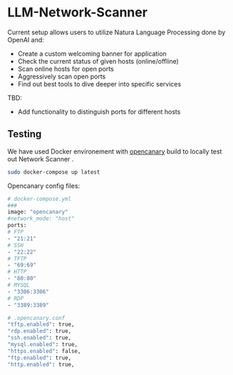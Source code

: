 # LLM-Network-Scanner

Current setup allows users to utilize Natura Language Processing done by OpenAI and:
- Create a custom welcoming banner for application
- Check the current status of given hosts (online/offline)
- Scan online hosts for open ports
- Aggressively scan open ports
- Find out best tools to dive deeper into specific services

TBD:
- Add functionality to distinguish ports for different hosts

## Testing

We have used Docker environement with [opencanary](https://github.com/thinkst/opencanary) build to locally test out Network Scanner .

```bash
sudo docker-compose up latest
```

Opencanary config files:

```bash
# docker-compose.yml
###
image: "opencanary"
#network_mode: "host"
ports:
# FTP
- "21:21"
# SSH
- "22:22"
# TFTP
- "69:69"
# HTTP
- "80:80"
# MYSQL
- "3306:3306"
# RDP
- "3389:3389"

# .opencanary.conf
"tftp.enabled": true,
"rdp.enabled": true,
"ssh.enabled": true,
"mysql.enabled": true,
"https.enabled": false,
"ftp.enabled": true,
"http.enabled": true,
```